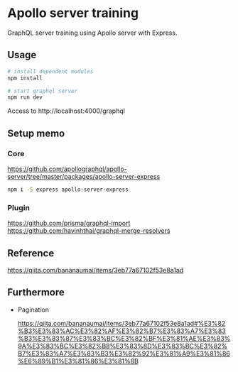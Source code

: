 # Apollo server training

GraphQL server training using Apollo server with Express.


## Usage

```sh
# install dependent modules
npm install

# start graphql server
npm run dev
```
Access to http://localhost:4000/graphql


## Setup memo

### Core

https://github.com/apollographql/apollo-server/tree/master/packages/apollo-server-express

```sh
npm i -S express apollo-server-express
```

### Plugin

https://github.com/prisma/graphql-import
https://github.com/havinhthai/graphql-merge-resolvers


## Reference

https://qiita.com/bananaumai/items/3eb77a67102f53e8a1ad


## Furthermore

* Pagination

    https://qiita.com/bananaumai/items/3eb77a67102f53e8a1ad#%E3%82%B3%E3%83%AC%E3%82%AF%E3%82%B7%E3%83%A7%E3%83%B3%E3%83%87%E3%83%BC%E3%82%BF%E3%81%AE%E3%83%9A%E3%83%BC%E3%82%B8%E3%83%8D%E3%83%BC%E3%82%B7%E3%83%A7%E3%83%B3%E3%82%92%E3%81%A9%E3%81%86%E6%89%B1%E3%81%86%E3%81%8B

